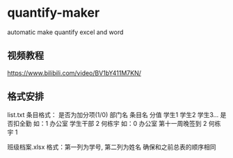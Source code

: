 # quantify-maker
automatic make quantify excel and word

## 视频教程

https://www.bilibili.com/video/BV1bY411M7KN/

## 格式安排
list.txt
条目格式： 是否为加分项(1/0) 部门名 条目名 分值 学生1 学生2 学生3... 是否扣全勤
如：1 办公室 学生干部 2 何栋宇
如：0 办公室 第十一周晚签到 2 何栋宇 1

班级档案.xlsx
格式：第一列为学号, 第二列为姓名
确保和之前总表的顺序相同
